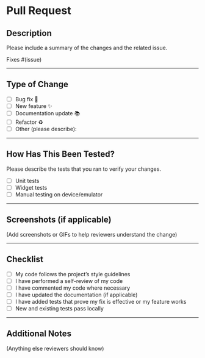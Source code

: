 # Pull Request

## Description
Please include a summary of the changes and the related issue. 

Fixes #(issue)

---

## Type of Change
- [ ] Bug fix 🐛  
- [ ] New feature ✨  
- [ ] Documentation update 📚  
- [ ] Refactor ♻️  
- [ ] Other (please describe):

---

## How Has This Been Tested?
Please describe the tests that you ran to verify your changes.
- [ ] Unit tests
- [ ] Widget tests
- [ ] Manual testing on device/emulator

---

## Screenshots (if applicable)
(Add screenshots or GIFs to help reviewers understand the change)

---

## Checklist
- [ ] My code follows the project’s style guidelines  
- [ ] I have performed a self-review of my code  
- [ ] I have commented my code where necessary  
- [ ] I have updated the documentation (if applicable)  
- [ ] I have added tests that prove my fix is effective or my feature works  
- [ ] New and existing tests pass locally  

---

## Additional Notes
(Anything else reviewers should know)
